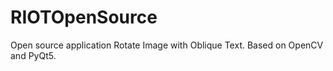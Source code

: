 # RIOTOpenSource
Open source application Rotate Image with Oblique Text. Based on OpenCV and PyQt5.
